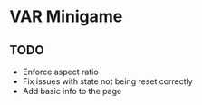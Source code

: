 # VAR Minigame





## TODO
- Enforce aspect ratio
- Fix issues with state not being reset correctly
- Add basic info to the page

